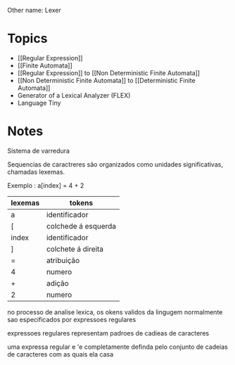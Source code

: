 Other name: Lexer

# Topics

- [[Regular Expression]]
- [[Finite Automata]]
- [[Regular Expression]] to [[Non Deterministic Finite Automata]]
-  [[Non Deterministic Finite Automata]] to [[Deterministic Finite Automata]]
- Generator of a Lexical Analyzer (FLEX)
- Language Tiny


# Notes

Sistema de varredura 

Sequencias de caractreres são organizados como unidades significativas, chamadas lexemas.

Exemplo : a\[index\] = 4 + 2

| lexemas | tokens              |
| ------- | ------------------- |
| a       | identificador       |
| \[      | colchede á esquerda |
| index   | identificador       |
| ]       | colchete á direita  |
| =       | atribuição          |
| 4       | numero              |
| +       | adição              |
| 2       | numero                    |




no processo de analise lexica, os okens validos da lingugem normalmente sao especificados por expressoes regulares

expressoes regulares representam padroes de cadieas de caracteres

uma expressa regular e 'e completamente definda pelo conjunto de cadeias de caracteres com as quais ela casa